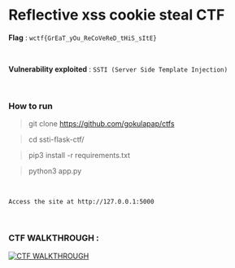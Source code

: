 # Reflective xss cookie steal CTF

**Flag** : `wctf{GrEaT_yOu_ReCoVeReD_tHiS_sItE}`

<br>

**Vulnerability exploited** : `SSTI (Server Side Template Injection)`

<br>

### How to run 

> git clone https://github.com/gokulapap/ctfs

> cd ssti-flask-ctf/

> pip3 install -r requirements.txt

> python3 app.py

<br>

`Access the site at http://127.0.0.1:5000`

<br>

### CTF WALKTHROUGH :

[![CTF WALKTHROUGH](https://img.youtube.com/vi/XLMRFpJterM/0.jpg)](https://www.youtube.com/watch?v=XLMRFpJterM)



